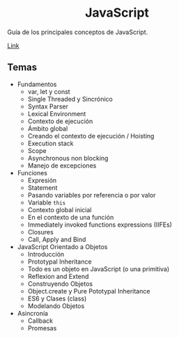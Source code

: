 <h1 align="center">JavaScript</h1>

Guía de los principales conceptos de JavaScript.

[Link](https://luisblog.vercel.app/js/fundamentos)

## Temas

- Fundamentos
    - var, let y const
    - Single Threaded y Sincrónico
    - Syntax Parser
    - Lexical Environment
    - Contexto de ejecución
    - Ámbito global
    - Creando el contexto de ejecución / Hoisting
    - Execution stack
    - Scope
    - Asynchronous non blocking
    - Manejo de excepciones
- Funciones
    - Expresión
    - Statement
    - Pasando variables por referencia o por valor
    - Variable `this`
    - Contexto global inicial
    - En el contexto de una función
    - Immediately invoked functions expressions (IIFEs)
    - Closures
    - Call, Apply and Bind
- JavaScript Orientado a Objetos
    - Introducción
    - Prototypal Inheritance
    - Todo es un objeto en JavaScript (o una primitiva)
    - Reflexion and Extend
    - Construyendo Objetos
    - Object.create y Pure Pototypal Inheritance
    - ES6 y Clases (class)
    - Modelando Objetos
- Asincronía
    - Callback
    - Promesas
